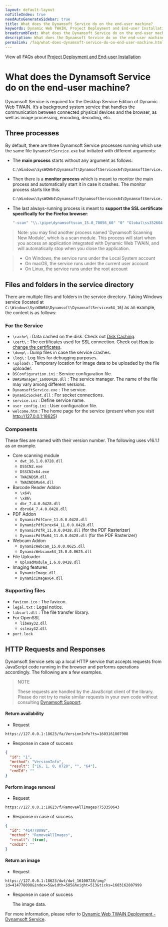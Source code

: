 ```yaml
---
layout: default-layout
noTitleIndex: true
needAutoGenerateSidebar: true
title: What does the Dynamsoft Service do on the end-user machine?
keywords: Dynamic Web TWAIN, Project Deployment and End-user Installation, dynamsoft service
breadcrumbText: What does the Dynamsoft Service do on the end-user machine?
description: What does the Dynamsoft Service do on the end-user machine?
permalink: /faq/what-does-dynamsoft-service-do-on-end-user-machine.html
---
```


View all FAQs about [Project Deployment and End-user Installation](
https://www.dynamsoft.com/web-twain/docs/faq/#project-deployment-and-end-user-installation)

# What does the Dynamsoft Service do on the end-user machine?

Dynamsoft Service is required for the Desktop Service Edition of Dynamic Web TWAIN. It’s a background system service that handles the communication between connected physical devices and the browser, as well as image processing, encoding, decoding, etc.

## Three processes

By default, there are three Dynamsoft Service processes running which use the same file `DynamsoftService.exe` but initiated with different arguments:

- The **main process** starts without any argument as follows:

  ``` cmd
  C:\Windows\SysWOW64\Dynamsoft\DynamsoftServicex64\DynamsoftService.exe
  ```

- Then there is a **monitor process** which is meant to monitor the main process and automatically start it in case it crashes. The monitor process starts like this:

  ``` cmd
  C:\Windows\SysWOW64\Dynamsoft\DynamsoftServicex64\DynamsoftService.exe -asmonitor Global\Dynamsoft_1.5.0_352325843_stop_service_event   Global\Dynamsoft_1.5.0_352325828_certcheck_event
  ```

- The last always-running process is meant to **support the SSL certificate specifically for the Firefox browser**:

  ``` cmd
  "-scan" "\\.\pipe\dynamsoftscan_15.0_70056_60" "0" "Global\ss352604281_61_70056" "0" "C:\Windows\SysWOW64\Dynamsoft\DynamsoftServicex64\dwt_trial_15.0.0.0625.dll"
  ```

> Note: you may find another process named 'Dynamsoft Scanning New Module', which is a scan module. This process will start when you access an application integrated with Dynamic Web TWAIN, and will automatically stop when you close the application. 

> * On Windows, the service runs under the Local System account
> * On macOS, the service runs under the current user account
> * On Linux, the service runs under the root account 


## Files and folders in the service directory

There are multiple files and folders in the service directory. Taking Windows service (located at `C:\Windows\SysWOW64\Dynamsoft\DynamsoftServicex64_16`) as an example, the content is as follows:

### For the Service

* `\cache\` : Data cached on the disk. Check out <a href="{{site.indepth}}features/buffer.html#disk-caching" target="_blank">Disk Caching</a>.
* `\cert\` : The certificates used for SSL connection. Check out <a href="{{site.faq}}change-dynamsoft-service-certificate.html" target="_blank">How to change the certificates</a>.
* `\dump\` : Dump files in case the service crashes.
* `\log\` : Log files for debugging purposes.
* `\upload\` : Temporary location for image data to be uploaded by the file uploader.
* `DSConfiguration.ini` : Service configuration file.
* `DWASManager_16000428.dll` : The service manager. The name of the file may vary among different versions.
* `DynamsoftService.exe` : The service.
* `DynamicSocket.dll` : For socket connections.
* `service.ini` : Define service name.
* `user_config.ini` : User configuration file.
* `welcome.htm` : The home page for the service (present when you visit http://127.0.0.1:18625)

### Components

These files are named with their version number. The following uses v16.1.1 as an example.

* Core scanning module
  + `dwt_16.1.0.0728.dll`
  + `DSSCN2.exe`
  + `DSSCN2x64.exe`
  + `TWAINDSM.dll`
  + `TWAINDSMx64.dll`
* Barcode Reader Addon
  + `\x64\`
  + `\x86\`
  + `dbr_7.4.0.0428.dll`
  + `dbrx64_7.4.0.0428.dll`
* PDF Addon
  + `DynamicPdfCore_11.0.0.0428.dll`
  + `DynamicPdfCorex64_11.0.0.0428.dll`
  + `DynamicPdfR_11.0.0.0428.dll` (for the PDF Rasterizer)
  + `DynamicPdfRx64_11.0.0.0428.dll` (for the PDF Rasterizer)
* Webcam Addon
  + `DynamicWebcam_15.0.0.0625.dll`
  + `DynamicWebcamx64_15.0.0.0625.dll`
* File Uploader
  + `UploadModule_1.6.0.0428.dll`
* Imaging features
  + `DynamicImage.dll`
  + `DynamicImagex64.dll`

### Supporting files

* `favicon.ico` : The favicon.
* `legal.txt` : Legal notice.
* `libcurl.dll` : The file transfer library.
* For OpenSSL
  + `libeay32.dll`
  + `ssleay32.dll`
* `port.lock`


## HTTP Requests and Responses
Dynamsoft Service sets up a local HTTP service that accepts requests from JavaScript code running in the browser and performs operations accordingly. The following are a few examples.

> NOTE
>
> These requests are handled by the JavaScript client of the library. Please do not try to make similar requests in your own code without consulting [Dynamsoft Support]({{site.about}}getsupport.html).

#### Return availability

- Request

```
https://127.0.0.1:18623/fa/VersionInfo?ts=1603161807908
```

- Response in case of success

```json
{
  "id": "1",
  "method": "VersionInfo",
  "result": ["16, 1, 0, 0728", "", "64"],
  "cmdId": ""
}
```

#### Perform image removal

- Request

```
https://127.0.0.1:18623/f/RemoveAllImages?753350643
```

- Response in case of success

```json
{
  "id": "414778098",
  "method": "RemoveAllImages",
  "result": [true],
  "cmdId": ""
}
```

#### Return an image

- Request

```
https://127.0.0.1:18623/dwt/dwt_16100728/img?id=414778098&index=5&width=585&height=513&ticks=1603162807999
```

- Response in case of success

  The image data.

For more information, please refer to <a href="{{site.indepth}}deployment/service.html" target="_blank">Dynamic Web TWAIN Deployment - Dynamsoft Service</a>.
